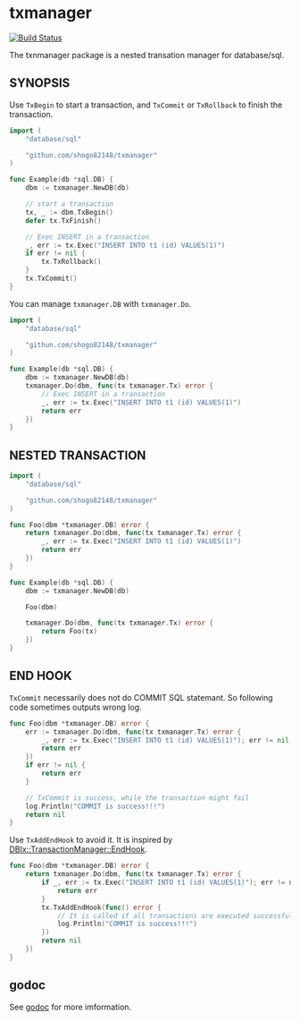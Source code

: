 # txmanager

[![Build Status](https://travis-ci.org/shogo82148/txmanager.svg?branch=master)](https://travis-ci.org/shogo82148/txmanager)

The txnmanager package is a nested transation manager for database/sql.

## SYNOPSIS

Use `TxBegin` to start a transaction, and `TxCommit` or `TxRollback` to finish the transaction.

``` go
import (
	"database/sql"

	"githun.com/shogo82148/txmanager"
)

func Example(db *sql.DB) {
	dbm := txmanager.NewDB(db)

	// start a transaction
	tx, _ := dbm.TxBegin()
	defer tx.TxFinish()

	// Exec INSERT in a transaction
	_, err := tx.Exec("INSERT INTO t1 (id) VALUES(1)")
	if err != nil {
		tx.TxRollback()
	}
	tx.TxCommit()
}
```

You can manage `txmanager.DB` with `txmanager.Do`.

``` go
import (
	"database/sql"

	"githun.com/shogo82148/txmanager"
)

func Example(db *sql.DB) {
	dbm := txmanager.NewDB(db)
	txmanager.Do(dbm, func(tx txmanager.Tx) error {
		// Exec INSERT in a transaction
		_, err := tx.Exec("INSERT INTO t1 (id) VALUES(1)")
		return err
	})
}
```

## NESTED TRANSACTION

``` go
import (
	"database/sql"

	"githun.com/shogo82148/txmanager"
)

func Foo(dbm *txmanager.DB) error {
	return txmanager.Do(dbm, func(tx txmanager.Tx) error {
		_, err := tx.Exec("INSERT INTO t1 (id) VALUES(1)")
		return err
	})
}

func Example(db *sql.DB) {
	dbm := txmanager.NewDB(db)

	Foo(dbm)

	txmanager.Do(dbm, func(tx txmanager.Tx) error {
		return Foo(tx)
	})
}

```

## END HOOK

`TxCommit` necessarily does not do COMMIT SQL statemant.
So following code sometimes outputs wrong log.

``` go
func Foo(dbm *txmanager.DB) error {
	err := txmanager.Do(dbm, func(tx txmanager.Tx) error {
		_, err := tx.Exec("INSERT INTO t1 (id) VALUES(1)"); err != nil {
		return err
	})
	if err != nil {
		return err
	}

	// TxCommit is success, while the transaction might fail
	log.Println("COMMIT is success!!!")
	return nil
}
```

Use `TxAddEndHook` to avoid it.
It is inspired by [DBIx::TransactionManager::EndHook](https://github.com/soh335/DBIx-TransactionManager-EndHook).

``` go
func Foo(dbm *txmanager.DB) error {
	return txmanager.Do(dbm, func(tx txmanager.Tx) error {
		if _, err := tx.Exec("INSERT INTO t1 (id) VALUES(1)"); err != nil {
			return err
		}
		tx.TxAddEndHook(func() error {
			// It is called if all transactions are executed successfully.
			log.Println("COMMIT is success!!!")
		})
		return nil
	})
}
```

## godoc

See [godoc](https://godoc.org/github.com/shogo82148/txnmanager) for more imformation.
